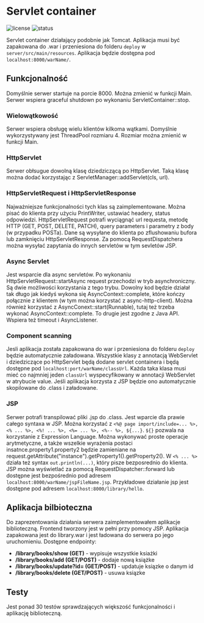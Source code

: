 # Servlet container

![license](https://img.shields.io/github/license/leszkolukasz/servlet-container?colorA=192330&colorB=c70039&style=for-the-badge)
![status](https://img.shields.io/badge/status-finished-green?colorA=192330&colorB=00e600&style=for-the-badge)

Servlet container działający podobnie jak Tomcat. Aplikacja musi być zapakowana do .war i przeniesiona do folderu `deploy` w  `server/src/main/resources`. Aplikacja będzie dostępna pod `localhost:8000/warName/`.

## Funkcjonalność

Domyślnie serwer startuje na porcie 8000. Można zmienić w funkcji Main. Serwer wspiera graceful shutdown po wykonaniu ServletContainer::stop. 

### Wielowątkowość

Serwer wspiera obsługę wielu klientów kilkoma wątkami. Domyślnie wykorzystywany jest ThreadPool rozmiaru 4. Rozmiar można zmienić w funkcji Main.

### HttpServlet

Serwer obłsugue dowolną klasę dziedziczącą po HttpServlet. Taką klasę można dodać korzystając z ServletManager::addServlet(cls, url).

### HttpServletRequest i HttpServletResponse

Najważniejsze funkcjonalności tych klas są zaimplementowane. Można pisać do klienta przy użyciu PrintWriter, ustawiać headery, status odpowiedzi. HttpServletRequest potrafi wyciągnąć url requesta, metodę HTTP (GET, POST, DELETE, PATCH), query parameters i parametry z body (w przypadku POSTa). Dane są wysyłane do klienta po zflushowaniu bufora lub zamknięciu HttpServletResponse. Za pomocą RequestDispatchera można wysyłać zapytania do innych servletów w tym sevletów JSP.

### Async Servlet

Jest wsparcie dla async servletów. Po wykonaniu HttpServletRequest::startAsync request przechodzi w tryb asynchroniczny. Są dwie możliwości korzystania z tego trybu. Dowolny kod będzie działał tak długo jak kiedyś wykona się AsyncContext::complete, które kończy połącznie z klientem (w tym można korzystać z async-http-client). Można również korzystać z AsyncConext::start(Runnable), tutaj też trzeba wykonać AsyncContext::complete. To drugie jest zgodne z Java API. Wspiera też timeout i AsyncListener.

### Component scanning

Jesli aplikacja została zapakowana do war i przeniesiona do folderu `deploy` będzie automatycznie załadowana. Wszystkie klasy z annotacją WebServlet i dziedziczące po HttpServlet będą dodane servlet containera i będą dostępne pod `localhost:port/warName/classUrl`. Każda taka klasa musi mieć co najmniej jeden `classUrl` wyspecyfikowany w annotacji WebServlet w atrybucie value. Jeśli aplikacja korzysta z JSP będzie ono automatycznie skopilowane do .class i załadowane.

### JSP

Serwer potrafi transpilować pliki .jsp do .class. Jest wparcie dla prawie całego syntaxa w JSP. Można korzystać z ```<%@ page import/include=... %>, <% ... %>, <%! ... %>, <%= ... %>, <%-- %>, ${...}```. ```${}``` pozwala na korzystanie z Expression Language. Można wykonywać proste operacje arytmetyczne, a także wszelkie wyrażenia postaci insatnce.property1.property2 będzie zamieniane na request.getAttribute("instance").getProperty1().getProperty2(). W ```<% ... %>``` działa też syntax ```out.println(...)```, który pisze bezposrednio do klienta. JSP można wyświetlać za pomocą RequestDispatcher::forward lub dostępne jest bezpośrednio pod adresem `localhost:8000/warName/jspFileName.jsp`. Przykładowe działanie jsp jest dostępne pod adresem `localhost:8000/library/hello`.

## Aplikacja bilbioteczna

Do zaprezentowania działania serwera zaimplementowałem aplikacje biblioteczną. Frontend tworzony jest w pełni przy pomocy JSP. Aplikacja zapakowana jest do library.war i jest ładowana do serwera po jego uruchomieniu. Dostępne endpointy:

- **/library/books/show (GET)** - wypisuje wszystkie ksiażki
- **/library/books/add (GET/POST)** - dodaje nową książke
- **/library/books/update?id= (GET/POST)** - updatuje ksiązke o danym id
- **/library/books/delete (GET/POST)** - usuwa ksiązke

## Testy

Jest ponad 30 testów sprawdzających większość funkcjonalności i aplikację biblioteczną.
